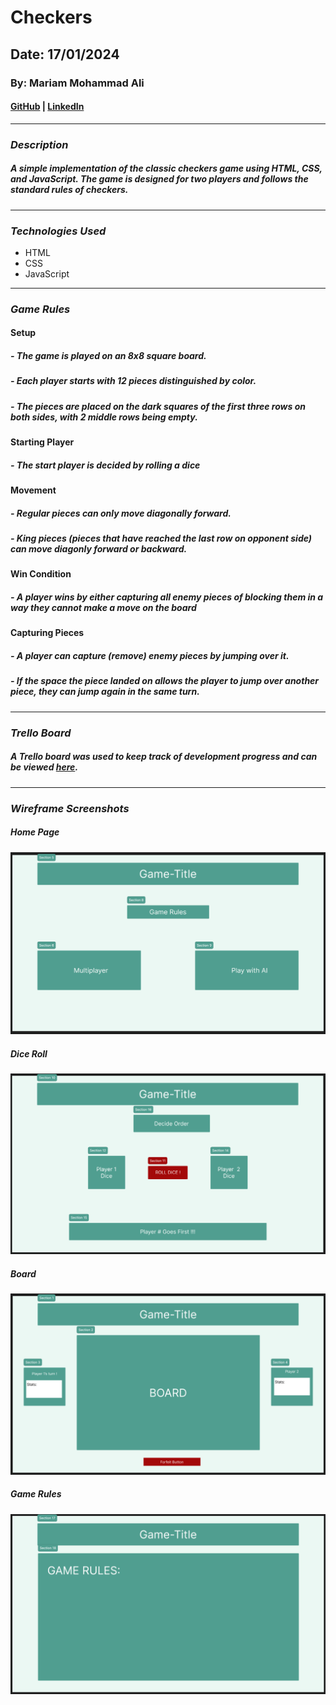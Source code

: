 # Checkers

## Date: 17/01/2024

### By: Mariam Mohammad Ali

#### [GitHub](https://github.com/MariamBaloch) | [LinkedIn](https://www.linkedin.com/in/mariam-mohammad-ali-baloch/)

---

### **_Description_**

##### A simple implementation of the classic checkers game using HTML, CSS, and JavaScript. The game is designed for two players and follows the standard rules of checkers.

---

### **_Technologies Used_**

- HTML
- CSS
- JavaScript

---

### **_Game Rules_**

#### Setup

##### - The game is played on an 8x8 square board.

##### - Each player starts with 12 pieces distinguished by color.

##### - The pieces are placed on the dark squares of the first three rows on both sides, with 2 middle rows being empty.

#### Starting Player

##### - The start player is decided by rolling a dice

#### Movement

##### - Regular pieces can only move diagonally forward.

##### - King pieces (pieces that have reached the last row on opponent side) can move diagonly forward or backward.

#### Win Condition

##### - A player wins by either capturing all enemy pieces of blocking them in a way they cannot make a move on the board

#### Capturing Pieces

##### - A player can capture (remove) enemy pieces by jumping over it.

##### - If the space the piece landed on allows the player to jump over another piece, they can jump again in the same turn.

---

### **_Trello Board_**

##### A Trello board was used to keep track of development progress and can be viewed [here](https://trello.com/b/dWeCQEiI/checkers-project).

---

### **_Wireframe Screenshots_**

##### Home Page

![Home Page](images/image.png)

##### Dice Roll

![Dice Roll](images/image-1.png)

##### Board

![Board](images/image-2.png)

##### Game Rules

![Game Rules](images/image-3.png)

